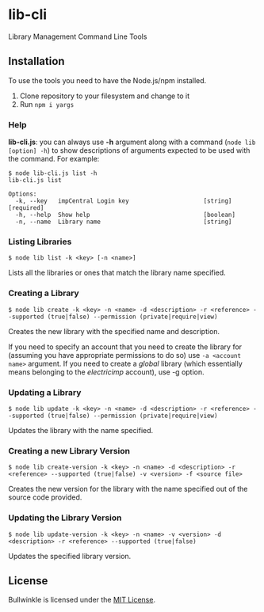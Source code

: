 # lib-cli 

Library Management Command Line Tools

## Installation

To use the tools you need to have the Node.js/npm installed.

1. Clone repository to your filesystem and change to it
1. Run ``npm i yargs``

### Help

**lib-cli.js**: you can always use **-h** argument along with a command (`node lib [option] -h`) to show descriptions of
arguments expected to be used with the command. For example:

```
$ node lib-cli.js list -h
lib-cli.js list

Options:
  -k, --key   impCentral Login key                     [string] [required]
  -h, --help  Show help                                [boolean]
  -n, --name  Library name                             [string]

```


### Listing Libraries

```
$ node lib list -k <key> [-n <name>] 
```

Lists all the libraries or ones that match the library name specified.


### Creating a Library

```
$ node lib create -k <key> -n <name> -d <description> -r <reference> --supported (true|false) --permission (private|require|view)
```

Creates the new library with the specified name and description.

If you need to specify an account that you need to create the library for 
(assuming you have appropriate permissions to do so) use ``-a <account name>`` argument. 
If you need to create a *global* library (which essentially means belonging to the *electricimp* account), 
use -g option.


### Updating a Library

```
$ node lib update -k <key> -n <name> -d <description> -r <reference> --supported (true|false) --permission (private|require|view)
```

Updates the library with the name specified.

### Creating a new Library Version

```
$ node lib create-version -k <key> -n <name> -d <description> -r <reference> --supported (true|false) -v <version> -f <source file> 
```

Creates the new version for the library with the name specified out of the source code provided.

### Updating the Library Version

```
$ node lib update-version -k <key> -n <name> -v <version> -d <description> -r <reference> --supported (true|false)  
```

Updates the specified library version.

## License

Bullwinkle is licensed under the [MIT License](./LICENSE).
